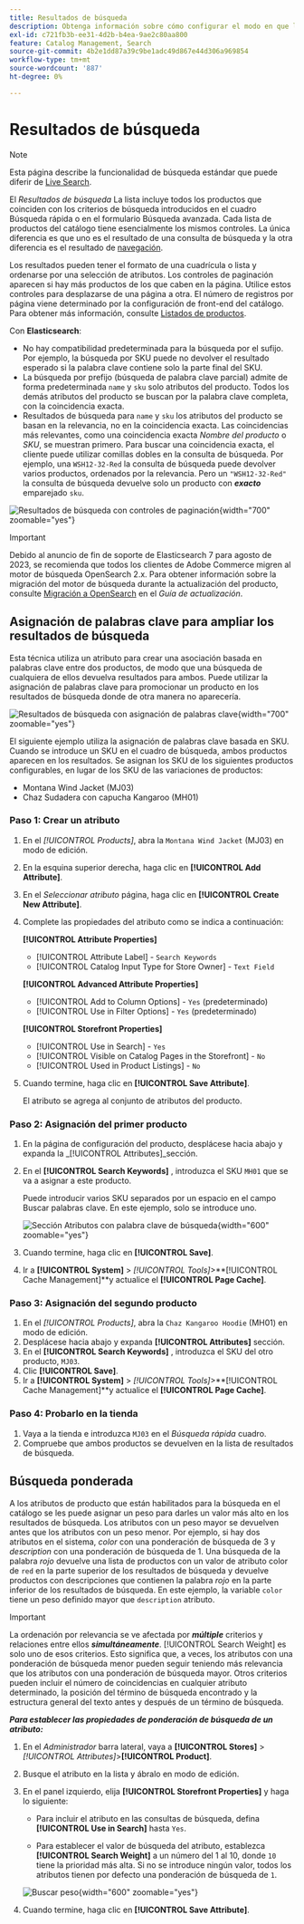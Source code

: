 ```yaml
---
title: Resultados de búsqueda
description: Obtenga información sobre cómo configurar el modo en que los productos coinciden con los criterios de búsqueda introducidos en el cuadro Búsqueda rápida o en el formulario Búsqueda avanzada.
exl-id: c721fb3b-ee31-4d2b-b4ea-9ae2c80aa800
feature: Catalog Management, Search
source-git-commit: 4b2e1dd87a39c9be1adc49d867e44d306a969854
workflow-type: tm+mt
source-wordcount: '887'
ht-degree: 0%

---
```


# Resultados de búsqueda

>[!NOTE]
>
>Esta página describe la funcionalidad de búsqueda estándar que puede diferir de [Live Search](https://experienceleague.adobe.com/docs/commerce-merchant-services/live-search/overview.html).

El _Resultados de búsqueda_ La lista incluye todos los productos que coinciden con los criterios de búsqueda introducidos en el cuadro Búsqueda rápida o en el formulario Búsqueda avanzada. Cada lista de productos del catálogo tiene esencialmente los mismos controles. La única diferencia es que uno es el resultado de una consulta de búsqueda y la otra diferencia es el resultado de [navegación](navigation.md).

Los resultados pueden tener el formato de una cuadrícula o lista y ordenarse por una selección de atributos. Los controles de paginación aparecen si hay más productos de los que caben en la página. Utilice estos controles para desplazarse de una página a otra. El número de registros por página viene determinado por la configuración de front-end del catálogo. Para obtener más información, consulte [Listados de productos](navigation-product-listings.md).

Con **Elasticsearch**:

- No hay compatibilidad predeterminada para la búsqueda por el sufijo. Por ejemplo, la búsqueda por SKU puede no devolver el resultado esperado si la palabra clave contiene solo la parte final del SKU.
- La búsqueda por prefijo (búsqueda de palabra clave parcial) admite de forma predeterminada `name` y `sku` solo atributos del producto. Todos los demás atributos del producto se buscan por la palabra clave completa, con la coincidencia exacta.
- Resultados de búsqueda para `name` y `sku` los atributos del producto se basan en la relevancia, no en la coincidencia exacta. Las coincidencias más relevantes, como una coincidencia exacta _Nombre del producto_ o _SKU_, se muestran primero. Para buscar una coincidencia exacta, el cliente puede utilizar comillas dobles en la consulta de búsqueda. Por ejemplo, una `WSH12-32-Red` la consulta de búsqueda puede devolver varios productos, ordenados por la relevancia. Pero un `"WSH12-32-Red"` la consulta de búsqueda devuelve solo un producto con **_exacto_** emparejado `sku`.

![Resultados de búsqueda con controles de paginación](./assets/storefront-search-results-shorts.png){width="700" zoomable="yes"}

>[!IMPORTANT]
>
>Debido al anuncio de fin de soporte de Elasticsearch 7 para agosto de 2023, se recomienda que todos los clientes de Adobe Commerce migren al motor de búsqueda OpenSearch 2.x. Para obtener información sobre la migración del motor de búsqueda durante la actualización del producto, consulte [Migración a OpenSearch](https://experienceleague.adobe.com/docs/commerce-operations/upgrade-guide/prepare/opensearch-migration.html) en el _Guía de actualización_.

## Asignación de palabras clave para ampliar los resultados de búsqueda

Esta técnica utiliza un atributo para crear una asociación basada en palabras clave entre dos productos, de modo que una búsqueda de cualquiera de ellos devuelva resultados para ambos. Puede utilizar la asignación de palabras clave para promocionar un producto en los resultados de búsqueda donde de otra manera no aparecería.

![Resultados de búsqueda con asignación de palabras clave](./assets/storefront-search-results-extended.png){width="700" zoomable="yes"}

El siguiente ejemplo utiliza la asignación de palabras clave basada en SKU. Cuando se introduce un SKU en el cuadro de búsqueda, ambos productos aparecen en los resultados. Se asignan los SKU de los siguientes productos configurables, en lugar de los SKU de las variaciones de productos:

- Montana Wind Jacket (MJ03)
- Chaz Sudadera con capucha Kangaroo (MH01)

### Paso 1: Crear un atributo

1. En el _[!UICONTROL Products]_, abra la `Montana Wind Jacket` (MJ03) en modo de edición.
1. En la esquina superior derecha, haga clic en **[!UICONTROL Add Attribute]**.
1. En el _Seleccionar atributo_ página, haga clic en **[!UICONTROL Create New Attribute]**.
1. Complete las propiedades del atributo como se indica a continuación:

   **[!UICONTROL Attribute Properties]**

   - [!UICONTROL Attribute Label]  - `Search Keywords`
   - [!UICONTROL Catalog Input Type for Store Owner] - `Text Field`

   **[!UICONTROL Advanced Attribute Properties]**

   - [!UICONTROL Add to Column Options] - `Yes` (predeterminado)
   - [!UICONTROL Use in Filter Options] - `Yes` (predeterminado)

   **[!UICONTROL Storefront Properties]**

   - [!UICONTROL Use in Search] - `Yes`
   - [!UICONTROL Visible on Catalog Pages in the Storefront] - `No`
   - [!UICONTROL Used in Product Listings] - `No`

1. Cuando termine, haga clic en **[!UICONTROL Save Attribute]**.

   El atributo se agrega al conjunto de atributos del producto.

### Paso 2: Asignación del primer producto

1. En la página de configuración del producto, desplácese hacia abajo y expanda la _[!UICONTROL Attributes]_sección.
1. En el **[!UICONTROL Search Keywords]** , introduzca el SKU `MH01` que se va a asignar a este producto.

   Puede introducir varios SKU separados por un espacio en el campo Buscar palabras clave. En este ejemplo, solo se introduce uno.

   ![Sección Atributos con palabra clave de búsqueda](./assets/search-keywords-attribute.png){width="600" zoomable="yes"}

1. Cuando termine, haga clic en **[!UICONTROL Save]**.
1. Ir a **[!UICONTROL System]** > _[!UICONTROL Tools]_>**[!UICONTROL Cache Management]**y actualice el **[!UICONTROL Page Cache]**.

### Paso 3: Asignación del segundo producto

1. En el _[!UICONTROL Products]_, abra la `Chaz Kangaroo Hoodie` (MH01) en modo de edición.
1. Desplácese hacia abajo y expanda **[!UICONTROL Attributes]** sección.
1. En el **[!UICONTROL Search Keywords]** , introduzca el SKU del otro producto, `MJ03`.
1. Clic **[!UICONTROL Save]**.
1. Ir a **[!UICONTROL System]** > _[!UICONTROL Tools]_>**[!UICONTROL Cache Management]**y actualice el **[!UICONTROL Page Cache]**.

### Paso 4: Probarlo en la tienda

1. Vaya a la tienda e introduzca `MJ03` en el _Búsqueda rápida_ cuadro.
1. Compruebe que ambos productos se devuelven en la lista de resultados de búsqueda.

## Búsqueda ponderada

A los atributos de producto que están habilitados para la búsqueda en el catálogo se les puede asignar un peso para darles un valor más alto en los resultados de búsqueda. Los atributos con un peso mayor se devuelven antes que los atributos con un peso menor. Por ejemplo, si hay dos atributos en el sistema, _color_ con una ponderación de búsqueda de 3 y _description_ con una ponderación de búsqueda de 1. Una búsqueda de la palabra _rojo_ devuelve una lista de productos con un valor de atributo color de `red` en la parte superior de los resultados de búsqueda y devuelve productos con descripciones que contienen la palabra _rojo_ en la parte inferior de los resultados de búsqueda. En este ejemplo, la variable `color` tiene un peso definido mayor que `description` atributo.

>[!IMPORTANT]
>
>La ordenación por relevancia se ve afectada por **_múltiple_** criterios y relaciones entre ellos **_simultáneamente_**. [!UICONTROL Search Weight] es solo uno de esos criterios. Esto significa que, a veces, los atributos con una ponderación de búsqueda menor pueden seguir teniendo más relevancia que los atributos con una ponderación de búsqueda mayor. Otros criterios pueden incluir el número de coincidencias en cualquier atributo determinado, la posición del término de búsqueda encontrado y la estructura general del texto antes y después de un término de búsqueda.

**_Para establecer las propiedades de ponderación de búsqueda de un atributo:_**

1. En el _Administrador_ barra lateral, vaya a **[!UICONTROL Stores]** > _[!UICONTROL Attributes]_>**[!UICONTROL Product]**.

1. Busque el atributo en la lista y ábralo en modo de edición.

1. En el panel izquierdo, elija **[!UICONTROL Storefront Properties]** y haga lo siguiente:

   - Para incluir el atributo en las consultas de búsqueda, defina **[!UICONTROL Use in Search]** hasta `Yes`.

   - Para establecer el valor de búsqueda del atributo, establezca **[!UICONTROL Search Weight]** a un número del 1 al 10, donde `10` tiene la prioridad más alta. Si no se introduce ningún valor, todos los atributos tienen por defecto una ponderación de búsqueda de `1`.

   ![Buscar peso](./assets/search-weight.png){width="600" zoomable="yes"}

1. Cuando termine, haga clic en **[!UICONTROL Save Attribute]**.
